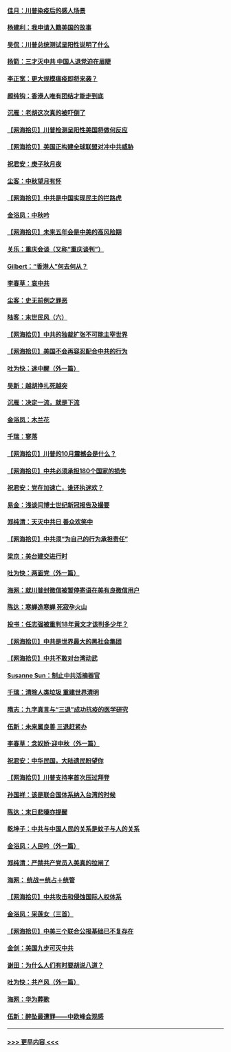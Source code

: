#### [佳月：川普染疫后的感人场景](../pages/nsc993/n12456994.md?t=10071202) 
#### [杨建利：我申请入籍美国的故事](../pages/nsc993/n12455635.md?t=10071202) 
#### [吴侃：川普总统测试呈阳性说明了什么](../pages/nsc993/n12451869.md?t=10071202) 
#### [扬箭：三才灭中共 中国人退党迫在眉睫](../pages/nsc993/n12451842.md?t=10071202) 
#### [李正宽：更大规模瘟疫即将来袭？](../pages/nsc993/n12451455.md?t=10071202) 
#### [颜纯钩：香港人唯有团结才能走到底](../pages/nsc993/n12450870.md?t=10071202) 
#### [沉雁：老胡这次真的被吓倒了](../pages/nsc993/n12449796.md?t=10071202) 
#### [【网海拾贝】川普检测呈阳性美国将做何反应](../pages/nsc993/n12449042.md?t=10071202) 
#### [【网海拾贝】美国正构建全球联盟对冲中共威胁](../pages/nsc993/n12446580.md?t=10071202) 
#### [祝君安：庚子秋月夜](../pages/nsc993/n12445870.md?t=10071202) 
#### [尘客：中秋望月有怀](../pages/nsc993/n12444632.md?t=10071202) 
#### [【网海拾贝】中共是中国实现民主的拦路虎](../pages/nsc993/n12443573.md?t=10071202) 
#### [金浴凤：中秋吟](../pages/nsc993/n12441773.md?t=10071202) 
#### [【网海拾贝】未来五年会是中美的高风险期](../pages/nsc993/n12440760.md?t=10071202) 
#### [关乐：重庆会谈（又称“重庆谈判”）](../pages/nsc993/n12437525.md?t=10071202) 
#### [Gilbert：“香港人”何去何从？](../pages/nsc993/n12435894.md?t=10071202) 
#### [李春草：哀中共](../pages/nsc993/n12435874.md?t=10071202) 
#### [尘客：史无前例之罪恶](../pages/nsc993/n12435762.md?t=10071202) 
#### [陆客：末世民风（六）](../pages/nsc993/n12435354.md?t=10071202) 
#### [【网海拾贝】中共的独裁扩张不可能主宰世界](../pages/nsc993/n12435151.md?t=10071202) 
#### [【网海拾贝】美国不会再容忍配合中共的行为](../pages/nsc993/n12433808.md?t=10071202) 
#### [吐为快：迷中醒（外一篇）](../pages/nsc993/n12433585.md?t=10071202) 
#### [吴新：越胡挣扎死越突](../pages/nsc993/n12433562.md?t=10071202) 
#### [沉雁：决定一流，就是下流](../pages/nsc993/n12432128.md?t=10071202) 
#### [金浴凤：木兰花](../pages/nsc993/n12432124.md?t=10071202) 
#### [千瑞：寥落](../pages/nsc993/n12432071.md?t=10071202) 
#### [【网海拾贝】川普的10月震撼会是什么？](../pages/nsc993/n12431624.md?t=10071202) 
#### [【网海拾贝】中共必须承担180个国家的损失](../pages/nsc993/n12428893.md?t=10071202) 
#### [祝君安：党在加速亡，谁还执迷欢？](../pages/nsc993/n12428652.md?t=10071202) 
#### [易金：浅谈闫博士世纪新冠报告及撮要](../pages/nsc993/n12426822.md?t=10071202) 
#### [郑纯清：天灭中共日 善众欢笑中](../pages/nsc993/n12426784.md?t=10071202) 
#### [【网海拾贝】中共须“为自己的行为承担责任”](../pages/nsc993/n12426067.md?t=10071202) 
#### [梁京：美台建交进行时](../pages/nsc993/n12424066.md?t=10071202) 
#### [吐为快：两面党（外一篇）](../pages/nsc993/n12424043.md?t=10071202) 
#### [海网：就川普封微信被暂停寄语在美有良微信用户](../pages/nsc993/n12424021.md?t=10071202) 
#### [陈达：寒蝉造寒蝉 死寂孕火山](../pages/nsc993/n12423958.md?t=10071202) 
#### [投书：任志强被重判18年黄文才该判多少年？](../pages/nsc993/n12423672.md?t=10071202) 
#### [【网海拾贝】中共是世界最大的黑社会集团](../pages/nsc993/n12423543.md?t=10071202) 
#### [【网海拾贝】中共不敢对台湾动武](../pages/nsc993/n12421418.md?t=10071202) 
#### [Susanne Sun：制止中共活摘器官](../pages/nsc993/n12419654.md?t=10071202) 
#### [千瑞：清除人类垃圾 重建世界清明](../pages/nsc993/n12419414.md?t=10071202) 
#### [隋志：九字真言与“三退”成功抗疫的医学研究](../pages/nsc993/n12419248.md?t=10071202) 
#### [伍新：未来属良善 三退赶紧办](../pages/nsc993/n12418496.md?t=10071202) 
#### [李春草：念奴娇·迎中秋（外一篇）](../pages/nsc993/n12418465.md?t=10071202) 
#### [祝君安：中华民国，大陆遗民盼望你](../pages/nsc993/n12418089.md?t=10071202) 
#### [【网海拾贝】川普支持率首次压过拜登](../pages/nsc993/n12418050.md?t=10071202) 
#### [孙国祥：该是联合国体系纳入台湾的时候](../pages/nsc993/n12417369.md?t=10071202) 
#### [陈达：末日悲嚎亦提醒](../pages/nsc993/n12416736.md?t=10071202) 
#### [乾坤子：中共与中国人民的关系是蚊子与人的关系](../pages/nsc993/n12416632.md?t=10071202) 
#### [金浴凤：人民吟（外一篇）](../pages/nsc993/n12416567.md?t=10071202) 
#### [郑纯清：严禁共产党员入美真的拉闸了](../pages/nsc993/n12416550.md?t=10071202) 
#### [海网： 统战＝统占＋统管](../pages/nsc993/n12416404.md?t=10071202) 
#### [【网海拾贝】中共攻击和侵蚀国际人权体系](../pages/nsc993/n12416250.md?t=10071202) 
#### [金浴凤：采莲女（三首）](../pages/nsc993/n12415517.md?t=10071202) 
#### [【网海拾贝】中美三个联合公报基础已不复存在](../pages/nsc993/n12415054.md?t=10071202) 
#### [金剑：美国九步可灭中共](../pages/nsc993/n12413183.md?t=10071202) 
#### [谢田：为什么人们有时要胡说八道？](../pages/nsc993/n12411861.md?t=10071202) 
#### [吐为快：共产风（外一篇）](../pages/nsc993/n12411761.md?t=10071202) 
#### [海网：华为葬歌](../pages/nsc993/n12410381.md?t=10071202) 
#### [伍新：醉坠最遭罪——中欧峰会观感](../pages/nsc993/n12410364.md?t=10071202) 

----
#### [ >>> 更早内容 <<< ](../indexes/nsc993-earlier.md)
